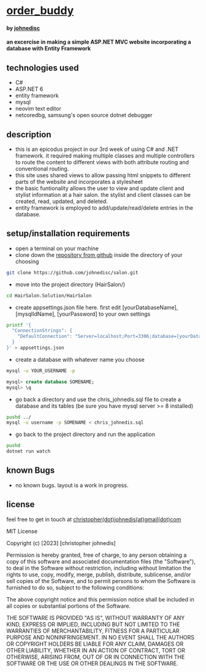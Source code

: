 

# [order_buddy](https://github.com/johnedisc/order-buddy.git)

#### by [johnedisc](https://johnedisc.github.io)

#### an excercise in making a simple ASP.NET MVC website incorporating a database with Entity Framework

## technologies used

* C#
* ASP.NET 6
* entity framework
* mysql
* neovim text editor
* netcoredbg, samsung's open source dotnet debugger

## description

* this is an epicodus project in our 3rd week of using C# and .NET framework. it required making multiple classes and multiple controllers to route the content to different views with both attribute routing and conventional routing. 
* this site uses shared views to allow passing html snippets to different parts of the website and incorporates a stylesheet
* the basic funtionality allows the user to view and update client and stylist information at a hair salon. the stylist and client classes can be created, read, updated, and deleted.
* entity framework is employed to add/update/read/delete entries in the database.

## setup/installation requirements

* open a terminal on your machine
* clone down the [repository from github](https://github.com/johnedisc/salon.git) inside the directory of your choosing
```bash
git clone https://github.com/johnedisc/salon.git
```
* move into the project directory (HairSalon/)
```bash
cd HairSalon.Solution/HairSalon
```
* create appsettings.json file here. first edit [yourDatabaseName], [mysqlIdName], [yourPassword] to your own settings
```bash
printf '{
  "ConnectionStrings": {
    "DefaultConnection": "Server=localhost;Port=3306;database=[yourDatabaseName];uid=[mysqlIdName];pwd=[yourPassword];"
  }
}' > appsettings.json
```
* create a database with whatever name you choose
```bash
mysql -u YOUR_USERNAME -p
```
```sql
mysql> create database SOMENAME;
mysql> \q
```
* go back a directory and use the chris_johnedis.sql file to create a database and its tables (be sure you have mysql server >= 8 installed)
```bash
pushd ../
mysql -u username -p SOMENAME < chris_johnedis.sql
```
* go back to the project directory and run the application
```bash
pushd
dotnet run watch
```

## known Bugs

* no known bugs. layout is a work in progress.

## license

feel free to get in touch at [christopher(dot)johnedis(at)gmail(dot)com](christopher.johnedis@gmail.com)

MIT License

Copyright (c) [2023] [christopher johnedis]

Permission is hereby granted, free of charge, to any person obtaining a copy
of this software and associated documentation files (the "Software"), to deal
in the Software without restriction, including without limitation the rights
to use, copy, modify, merge, publish, distribute, sublicense, and/or sell
copies of the Software, and to permit persons to whom the Software is
furnished to do so, subject to the following conditions:

The above copyright notice and this permission notice shall be included in all
copies or substantial portions of the Software.

THE SOFTWARE IS PROVIDED "AS IS", WITHOUT WARRANTY OF ANY KIND, EXPRESS OR
IMPLIED, INCLUDING BUT NOT LIMITED TO THE WARRANTIES OF MERCHANTABILITY,
FITNESS FOR A PARTICULAR PURPOSE AND NONINFRINGEMENT. IN NO EVENT SHALL THE
AUTHORS OR COPYRIGHT HOLDERS BE LIABLE FOR ANY CLAIM, DAMAGES OR OTHER
LIABILITY, WHETHER IN AN ACTION OF CONTRACT, TORT OR OTHERWISE, ARISING FROM,
OUT OF OR IN CONNECTION WITH THE SOFTWARE OR THE USE OR OTHER DEALINGS IN THE
SOFTWARE.

